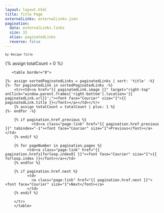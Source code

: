 ```yaml
---
layout: layout.html
title: Title Page
externalLinks: externalLinks.json
pagination:
  data: externalLinks.links
  size: 33
  alias: paginatedLinks
  reverse: false
---
```

<font face="Courier" size="1">by Recipe Title</font>

{% assign totalCount = 0 %}

       <table border="0">
       
    {%- assign sortedPaginatedLinks = paginatedLinks | sort: 'title' -%}
    {%- for paginatedLink in sortedPaginatedLinks -%}
        <tr><td><a href="{{ paginatedLink.image }}" target="right-top" onClick="window.parent.frames['right-bottom'].location='{{ paginatedLink.url}}';"><font face="Courier" size="1">{{ paginatedLink.title }}</font></a></td></tr>
        {% assign totalCount = totalCount | plus: 1 %}
    {%- endfor -%}

</table>



   <table border=0 cellpadding=3 width=32 height=32>
        <tr>
        
        {% if pagination.href.previous %}      
                <td><a class="page-link" href="{{ pagination.href.previous }}" tabindex="-1"><font face="Courier" size="1">Previous</font></a></td>     
        {% endif %}
        
        {% for pageNumber in pagination.pages %}
              <td><a class="page-link" href="{{ pagination.hrefs[forloop.index0] }}"><font face="Courier" size="1">{{ forloop.index }}</font></a></td>
        {% endfor %}
        
        {% if pagination.href.next %}
              <td>
                <a class="page-link" href="{{ pagination.href.next }}"><font face="Courier" size="1">Next</font></a>
              </td>
        {% endif %}
        
        </tr>
        </table>

        

